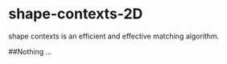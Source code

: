 # shape-contexts-2D
shape contexts is an efficient and effective matching algorithm.

##Nothing ...
